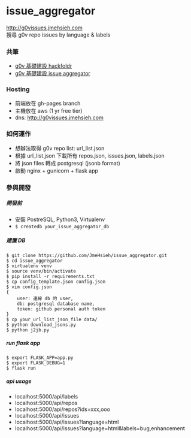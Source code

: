 # issue_aggregator
http://g0vissues.jmehsieh.com </br>
搜尋 g0v repo issues by language & labels

### 共筆
* [g0v 基礎建設 hackfoldr](http://beta.hackfoldr.org/g0v-infras)
* [g0v 基礎建設 issue aggregator](https://g0v.hackpad.com/projecthub-redux-9U6DLtdZc48#:h=issues-aggregator)

### Hosting

* 前端放在 gh-pages branch
* 主機放在 aws (1 yr free tier)
* dns: http://g0vissues.jmehsieh.com

### 如何運作
* 想辦法取得 g0v repo list: url_list.json
* 根據 url_list.json 下載所有 repos.json, issues.json, labels.json
* 將 json files 轉成 postgresql (jsonb format)
* 啟動 nginx + gunicorn + flask app

### 參與開發
##### 開發前
*  安裝 PostreSQL, Python3, Virtualenv
*  `$ createdb your_issue_aggregator_db`

##### 建置 DB
```
$ git clone https://github.com/JmeHsieh/issue_aggregator.git
$ cd issue_aggregator
$ virtualenv venv
$ source venv/bin/activate
$ pip install -r requirements.txt
$ cp config_template.json config.json
$ vim config.json
{
	user: 連線 db 的 user,
	db: postgresql database name,
	token: github personal auth token
}
$ cp your_url_list_json_file data/
$ python download_jsons.py
$ python j2jb.py
```

##### run flask app
```
$ export FLASK_APP=app.py
$ export FLASK_DEBUG=1
$ flask run
```

##### api usage
* localhost:5000/api/labels
* localhost:5000/api/repos
* localhost:5000/api/repos?ids=xxx,ooo
* localhost:5000/api/issues
* localhost:5000/api/issues?language=html
* localhost:5000/api/issues?language=html&labels=bug,enhancement